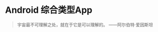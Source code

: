 # Android 综合类型App

> 宇宙最不可理解之处，就在于它是可以理解的。
>                                                   ——阿尔伯特·爱因斯坦